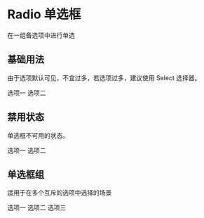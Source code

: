 # Radio 单选框

在一组备选项中进行单选

## 基础用法

由于选项默认可见，不宜过多，若选项过多，建议使用 Select 选择器。

<div>
    <fox-radio v-model="value" label="1">选项一</fox-radio>
    <fox-radio v-model="value" label="2">选项二</fox-radio>
</div>

## 禁用状态

单选框不可用的状态。

<div>
    <fox-radio v-model="value1" label="1" disabled>
        选项一
    </fox-radio>
    <fox-radio v-model="value1" label="2" disabled>
        选项二
    </fox-radio>
</div>

## 单选框组

适用于在多个互斥的选项中选择的场景

<fox-radio-group v-model="value2">
<fox-radio label="1">选项一</fox-radio>
<fox-radio label="2">选项二</fox-radio>
<fox-radio label="3">选项三</fox-radio>
</fox-radio-group>

<script>
export default {
    data() {
        return {
            value: '2',
            value1: '1',
            value2: '1',
            pcData: [
                {
                    parameter: 'value/v-model',
                    explain: '绑定值',
                    type: 'string / number / boolean',
                    optionalValue: '-',
                    defaultValue: '-',
                },
                {
                    parameter: 'label',
                    explain: 'Radio 的 value',
                    type: 'string / number / boolean',
                    optionalValue: '-',
                    defaultValue: '-',
                },
                {
                    parameter: 'disabled',
                    explain: '是否禁用',
                    type: 'boolean',
                    optionalValue: '-',
                    defaultValue: 'false',
                },
                {
                    parameter: 'name',
                    explain: '原生 name 属性',
                    type: 'string',
                    optionalValue: '-',
                    defaultValue: '-',
                },
            ],
            ecData: [
                {
                    name: 'change',
                    explain: '绑定值变化时触发的事件',
                    args: '选中的 Radio label 值',
                },
            ],
            pcgData: [
                {
                    parameter: 'value/v-model',
                    explain: '绑定值',
                    type: 'string / number / boolean',
                    optionalValue: '-',
                    defaultValue: '-',
                },
                {
                    parameter: 'disabled',
                    explain: '是否禁用',
                    type: 'boolean',
                    optionalValue: '-',
                    defaultValue: 'false',
                },
            ],
        };
    },
};
</script>
